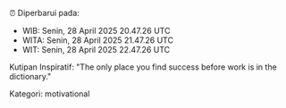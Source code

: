 ⏰ Diperbarui pada:
- WIB: Senin, 28 April 2025 20.47.26 UTC
- WITA: Senin, 28 April 2025 21.47.26 UTC
- WIT: Senin, 28 April 2025 22.47.26 UTC

Kutipan Inspiratif:
"The only place you find success before work is in the dictionary."


Kategori: motivational


